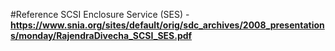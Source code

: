 #Reference
SCSI Enclosure Service (SES) - **https://www.snia.org/sites/default/orig/sdc_archives/2008_presentations/monday/RajendraDivecha_SCSI_SES.pdf**
